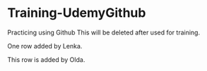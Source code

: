 # Training-UdemyGithub
Practicing using Github
This will be deleted after used for training.

One row added by Lenka.

This row is added by Olda.
